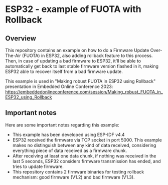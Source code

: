 # ESP32 - example of FUOTA with Rollback

## Overview

This repository contains an example on how to do a Firmware Update Over-The-Air (FUOTA) in ESP32, also adding rollback feature to this process.
Then, in case of updating a bad firmware to ESP32, it'll be able to automatically get back to last stable firmware version flashed in it, making ESP32 able to recover itself from a bad firmware update.

This example is used in "Making robust FUOTA in ESP32 using Rollback" presentation in Embedded Online Conference 2023: https://embeddedonlineconference.com/session/Making_robust_FUOTA_in_ESP32_using_Rollback

## Important notes

Here are some important notes regarding this example:

* This example has been developed using ESP-IDF v4.4
* ESP32 received the firmware via TCP socket in port 5000. This example makes no distinguish between any kind of data received, considering everything piece of data received as a firmware chunk.
* After receiving at least one data chunk, if nothing was received in the last 5 seconds, ESP32 considers firmware transmission has ended, and tries to update firmware.
* This repository contains 2 firmware binaries for testing rollback mechanism: good firmware (V1.2) and bad firmware (V1.3).
